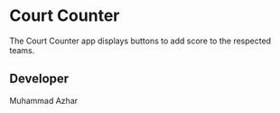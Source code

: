 # Court Counter

The Court Counter app displays buttons to add score to the respected teams. 


## Developer 

Muhammad Azhar
